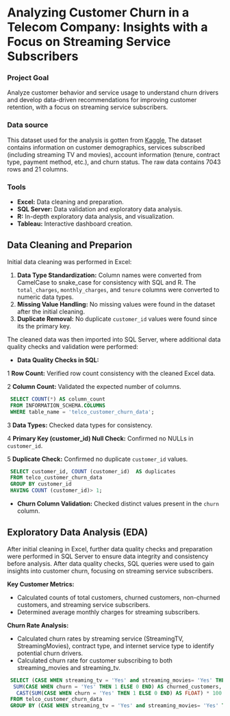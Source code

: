 # Analyzing Customer Churn in a Telecom Company: Insights with a Focus on Streaming Service Subscribers


### Project Goal
Analyze customer behavior and service usage to understand churn drivers and develop data-driven recommendations for improving customer retention, with a focus on streaming service subscribers.

### Data source
This dataset used for the analysis is gotten from [Kaggle](https://www.kaggle.com/datasets/blastchar/telco-customer-churn?resource=download), The dataset contains information on customer demographics, services subscribed (including streaming TV and movies), account information (tenure, contract type, payment method, etc.), and churn status.  The raw data contains 7043 rows and 21 columns.

### Tools

* **Excel:** Data cleaning and preparation.
* **SQL Server:** Data validation and exploratory data analysis.
* **R:**  In-depth exploratory data analysis, and visualization.
* **Tableau:** Interactive dashboard creation.

## Data Cleaning and Preparion
Initial data cleaning was performed in Excel:
1. **Data Type Standardization:** Column names were converted from CamelCase to snake_case for consistency with SQL and R.  The `total_charges`, `monthly_charges`, and `tenure` columns were converted to numeric data types.
2. **Missing Value Handling:**  No missing values were found in the dataset after the initial cleaning.
3. **Duplicate Removal:** No duplicate `customer_id` values were found since its the primary key.

The cleaned data was then imported into SQL Server, where additional data quality checks and validation were performed:
* **Data Quality Checks in SQL:**

1 **Row Count:** Verified row count consistency with the cleaned Excel data.

2 **Column Count:** Validated the expected number of columns.

   ```sql
    SELECT COUNT(*) AS column_count
    FROM INFORMATION_SCHEMA.COLUMNS
    WHERE table_name = 'telco_customer_churn_data';
   ```

3 **Data Types:** Checked data types for consistency.

4 **Primary Key (customer_id) Null Check:** Confirmed no NULLs in `customer_id`.

5 **Duplicate Check:**  Confirmed no duplicate `customer_id` values.

   ```sql
    SELECT customer_id, COUNT (customer_id)  AS duplicates
    FROM telco_customer_churn_data
    GROUP BY customer_id
    HAVING COUNT (customer_id)> 1;
   ```
* **Churn Column Validation:**  Checked distinct values present in the `churn` column.

## Exploratory Data Analysis (EDA)
After initial cleaning in Excel, further data quality checks and preparation were performed in SQL Server to ensure data integrity and consistency before analysis.
After data quality checks, SQL queries were used to gain insights into customer churn, focusing on streaming service subscribers.

**Key Customer Metrics:**
   * Calculated counts of total customers, churned customers, non-churned customers, and streaming service subscribers.
   * Determined average monthly charges for streaming subscribers.

**Churn Rate Analysis:**
   * Calculated churn rates by streaming service (StreamingTV, StreamingMovies), contract type, and internet service type to identify potential churn drivers.
   * Calculated churn rate for customer subscribing to both streaming_movies and streaming_tv.

   ```sql
    SELECT (CASE WHEN streaming_tv = 'Yes' and streaming_movies= 'Yes' THEN 'Yes' else 'No' END) AS has_both_services,COUNT(*) AS total_customers,
     SUM(CASE WHEN churn = 'Yes' THEN 1 ELSE 0 END) AS churned_customers,
      CAST(SUM(CASE WHEN churn = 'Yes' THEN 1 ELSE 0 END) AS FLOAT) * 100 / COUNT(*) AS churn_rate
    FROM telco_customer_churn_data
    GROUP BY (CASE WHEN streaming_tv = 'Yes' and streaming_movies= 'Yes' THEN 'Yes' else 'No' END);
   ```
    
